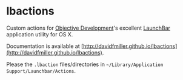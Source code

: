 # lbactions

Custom actions for [Objective Development](https://www.obdev.at/index.html)'s excellent [LaunchBar](https://www.obdev.at/products/launchbar/index.html) application utility for OS X.

Documentation is available at [http://davidfmiller.github.io/lbactions](http://davidfmiller.github.io/lbactions).

Please the `.lbaction` files/directories in `~/Library/Application Support/Launchbar/Actions`.